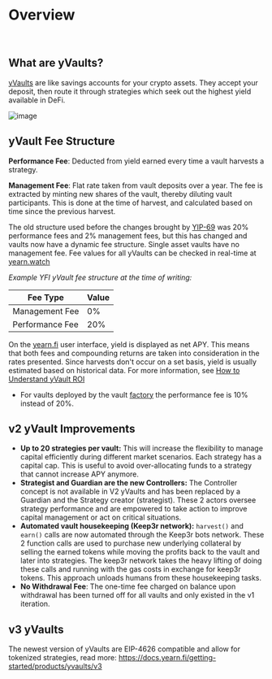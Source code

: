 # Overview

&nbsp;

## What are yVaults?

[yVaults](https://yearn.fi/vaults) are like savings accounts for your crypto assets. They accept your deposit, then route it through strategies which seek out the highest yield available in DeFi.

![image](https://github.com/yearn/yearn-devdocs/assets/7863230/af161f3d-ed71-4010-84ba-e1bfab66d782)

## yVault Fee Structure

**Performance Fee**: Deducted from yield earned every time a vault harvests a strategy. 

**Management Fee**: Flat rate taken from vault deposits over a year. The fee is extracted by minting new shares of the vault, thereby diluting vault participants. This is done at the time of harvest, and calculated based on time since the previous harvest.

The old structure used before the changes brought by [YIP-69](https://gov.yearn.fi/t/yip-69-reduce-and-cap-fees-through-yrates/12588) was 20% performance fees and 2% management fees, but this has changed and vaults now have a dynamic fee structure. Single asset vaults have no management fee. Fee values for all yVaults can be checked in real-time at [yearn.watch](https://yearn.watch/)

*Example YFI yVault fee structure at the time of writing:*  

| Fee Type        | Value   |
|-----------------|-----|
| Management Fee  | 0%  |
| Performance Fee | 20% |

On the [yearn.fi](https://yearn.fi/) user interface, yield is displayed as net APY. This means that both fees and compounding returns are taken into consideration in the rates presented. Since harvests don't occur on a set basis, yield is usually estimated based on historical data. For more information, see [How to Understand yVault ROI](https://docs.yearn.fi/getting-started/guides/how-to-understand-yvault-roi)

- For vaults deployed by the vault [factory](https://docs.yearn.fi/getting-started/products/yvaults/vault-factory) the performance fee is 10% instead of 20%.

## v2 yVault Improvements

- **Up to 20 strategies per vault:** This will increase the flexibility to manage capital efficiently during different market scenarios. Each strategy has a capital cap. This is useful to avoid over-allocating funds to a strategy that cannot increase APY anymore.
- **Strategist and Guardian are the new Controllers:** The Controller concept is not available in V2 yVaults and has been replaced by a Guardian and the Strategy creator \(strategist\). These 2 actors oversee strategy performance and are empowered to take action to improve capital management or act on critical situations.
- **Automated vault housekeeping \(Keep3r network\):** `harvest()` and `earn()` calls are now automated through the Keep3r bots network. These 2 function calls are used to purchase new underlying collateral by selling the earned tokens while moving the profits back to the vault and later into strategies. The keep3r network takes the heavy lifting of doing these calls and running with the gas costs in exchange for keep3r tokens. This approach unloads humans from these housekeeping tasks.
- **No Withdrawal Fee**: The one-time fee charged on balance upon withdrawal has been turned off for all vaults and only existed in the v1 iteration.

## v3 yVaults

The newest version of yVaults are EIP-4626 compatible and allow for tokenized strategies, read more: https://docs.yearn.fi/getting-started/products/yvaults/v3
